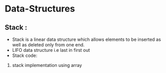# Data-Structures

## Stack :
* Stack is a linear data structure which allows elements to be inserted as well as deleted only from one end.
* LIFO data structure i.e last in first out
* Stack code:
1) stack implementation using array
